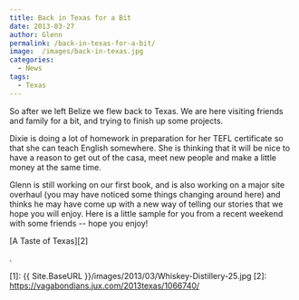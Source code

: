 ```yaml
---
title: Back in Texas for a Bit
date: 2013-03-27
author: Glenn
permalink: /back-in-texas-for-a-bit/
image:  /images/back-in-texas.jpg
categories:
  - News
tags:
  - Texas
---
```

So after we left Belize we flew back to Texas. We are here visiting friends and family for a bit, and trying to finish up some projects.

Dixie is doing a lot of homework in preparation for her TEFL certificate so that she can teach English somewhere. She is thinking that it will be nice to have a reason to get out of the casa, meet new people and make a little money at the same time.

Glenn is still working on our first book, and is also working on a major site overhaul (you may have noticed some things changing around here) and thinks he may have come up with a new way of telling our stories that we hope you will enjoy. Here is a little sample for you from a recent weekend with some friends -- hope you enjoy!

[A Taste of Texas][2]

.

 [1]: {{ Site.BaseURL }}/images/2013/03/Whiskey-Distillery-25.jpg
 [2]: https://vagabondians.jux.com/2013texas/1066740/
